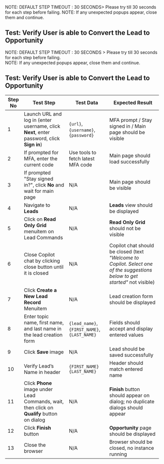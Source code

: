 
NOTE: DEFAULT STEP TIMEOUT : 30 SECONDS> Please try till 30 seconds for each step before failing.
    NOTE: If any unexpected popups appear, close them and continue.

   ## **Test**: Verify User is able to Convert the Lead to Opportunity
NOTE: DEFAULT STEP TIMEOUT : 30 SECONDS > Please try till 30 seconds for each step before failing.  
NOTE: If any unexpected popups appear, close them and continue.

## **Test**: Verify User is able to Convert the Lead to Opportunity

| **Step No** | **Test Step**                                                                 | **Test Data**                       | **Expected Result**                                                                 |
|-------------|-------------------------------------------------------------------------------|-------------------------------------|-------------------------------------------------------------------------------------|
| 1           | Launch URL and log in (enter username, click **Next**, enter password, click **Sign in**) | `{url}`, `{username}`, `{password}` | MFA prompt / Stay signed in / Main page should be visible                           |
| 2           | If prompted for MFA, enter the current code                                   | Use tools to fetch latest MFA code  | Main page should load successfully                                                  |
| 3           | If prompted "Stay signed in?", click **No** and wait for main page            | N/A                                 | Main page should be visible                                                         |
| 4           | Navigate to **Leads**                                                         | N/A                                 | **Leads** view should be displayed                                                  |
| 5           | Click on **Read Only Grid** menuitem on Lead Commands                         | N/A                                 | **Read Only Grid** should not be visible                                            |
| 6           | Close Copilot chat by clicking close button until it is closed                | N/A                                 | Copilot chat should be closed (text *"Welcome to Copilot. Select one of the suggestions below to get started"* not visible) |
| 7           | Click **Create a New Lead Record** Menuitem                                   | N/A                                 | Lead creation form should be displayed                                              |
| 8           | Enter topic name, first name, and last name in the lead creation form         | `{lead_name}`, `{FIRST_NAME}`, `{LAST_NAME}` | Fields should accept and display entered values                                     |
| 9           | Click **Save** image                                                          | N/A                                 | Lead should be saved successfully                                                   |
| 10          | Verify Lead’s Name in header                                                  | `{FIRST_NAME} {LAST_NAME}`          | Header should match entered name                                                    |
| 11          | Click **Phone** image under Lead Commands, wait, then click on **Qualify** button on dialog | N/A                                 | **Finish** button should appear on dialog; no duplicate dialogs should appear       |
| 12          | Click **Finish** button                                                       | N/A                                 | **Opportunity** page should be displayed                                            |
| 13          | Close the browser                                                             | N/A                                 | Browser should be closed, no instance running                                       |
